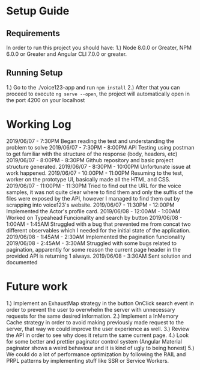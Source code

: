 # Setup Guide

## Requirements
In order to run this project you should have:
1.) Node 8.0.0 or Greater, NPM 6.0.0 or Greater and Angular CLI 7.0.0 or greater.

## Running Setup
1.) Go to the ./voice123-app and run `npm install`
2.) After that you can proceed to execute `ng serve --open`, the project will automatically open in the port 4200 on your localhost



# Working Log
2019/06/07 - 7:30PM  Began reading the test and understanding the problem to solve
2019/06/07 - 7:30PM - 8:00PM API Testing using postman to get familiar with the structure of the response (body, headers, etc)
2019/06/07 - 8:00PM - 8:30PM Github repository and basic project structure generated.
2019/06/07 - 8:30PM - 10:00PM Unfortunate issue at work happened.
2019/06/07 - 10:00PM - 11:00PM Resuming to the test, worker on the prototype UI, basically made all the HTML and CSS. 
2019/06/07 - 11:00PM - 11:30PM Tried to find out the URL for the voice samples, it was not quite clear where to find them and only the suffis of the files were exposed by the API, however I managed to find them out by scrapping into voice123's website.
2019/06/07 - 11:30PM - 12:00PM Implemented the Actor's profile card.
2019/06/08 - 12:00AM - 1:00AM Worked on Typeahead Funcionality and search by button
2019/06/08 - 1:00AM - 1:45AM Struggled with a bug that prevented me from concat two different observables which I needed for the initial state of the application.
2019/06/08 - 1:45AM - 2:30AM Implemented the pagination funcionality
2019/06/08 - 2:45AM - 3:30AM Struggled with some bugs related to pagination, apparently for some reason the current page header in the provided API is returning 1 always.
2019/06/08 - 3:30AM  Sent solution and documented


# Future work

1.) Implement an ExhaustMap strategy in the button OnClick search event in order to prevent the user to overwhelm the server with unnecessary requests for the same desired information.
2.) Implement a InMemory Cache strategy in order to avoid making previously made request to the server, that way we could improve the user experience as well.
3.) Review the API in order to see why does it return the same current page.
4.) Look for some better and prettier paginator control system (Angular Material paginator shows a weird behaviour and it is kind of ugly to being honest)
5.) We could do a lot of performance optimization by following the RAIL and PRPL patterns by implementing stuff like SSR or Service Workers.






